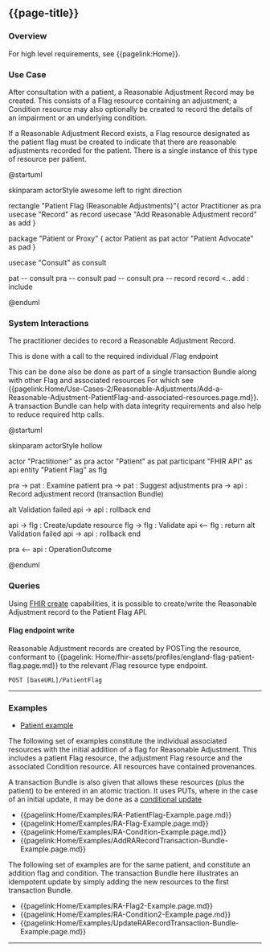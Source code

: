 ## {{page-title}}
### Overview

For high level requirements, see {{pagelink:Home}}.

### Use Case

After consultation with a patient, a Reasonable Adjustment Record may be created.  This consists of a Flag resource containing an adjustment; a Condition resource may also optionally be created to record the details of an impairment or an underlying condition.  

If a Reasonable Adjustment Record exists, a Flag resource designated as the patient flag must be created to indicate that there are reasonable adjustments recorded for the patient.  There is a single instance of this type of resource per patient.

<plantuml>
@startuml

skinparam actorStyle awesome
left to right direction

rectangle "Patient Flag (Reasonable Adjustments)"{
actor Practitioner as pra
usecase "Record" as record
usecase "Add Reasonable Adjustment record" as add
}


package "Patient or Proxy" {
  actor Patient as pat
  actor "Patient Advocate" as pad
}

usecase "Consult" as consult

pat -- consult
pra -- consult
pad -- consult
pra -- record
record <.. add : include

@enduml
</plantuml>

### System Interactions

The practitioner decides to record a Reasonable Adjustment Record.  

This is done with a call to the required individual /Flag endpoint

This can be done also be done as part of a single transaction Bundle along with other Flag and associated resources For which see {{pagelink:Home/Use-Cases-2/Reasonable-Adjustments/Add-a-Reasonable-Adjustment-PatientFlag-and-associated-resources.page.md}}.  A transaction Bundle can help with data integrity requirements and also help to reduce required http calls.

<plantuml>
@startuml

skinparam actorStyle hollow

actor        "Practitioner"     as pra
actor        "Patient"          as pat
participant  "FHIR API"         as api
entity       "Patient Flag"     as flg

pra ->  pat : Examine patient
pra ->  pat : Suggest adjustments
pra ->  api : Record adjustment record (transaction Bundle)

alt Validation failed
  api -> api : rollback
end

api ->  flg : Create/update resource
flg ->  flg : Validate
api <-- flg : return
alt Validation failed
  api -> api : rollback
end

pra <-- api : OperationOutcome

@enduml
</plantuml>

### Queries

Using [FHIR create](http://hl7.org/fhir/r4/http.html#create) capabilities, it is possible to create/write the Reasonable Adjustment record to the Patient Flag API.

#### Flag endpoint write

Reasonable Adjustment records are created by POSTing the resource, conformant to {{pagelink: Home/fhir-assets/profiles/england-flag-patient-flag.page.md}} to the relevant /Flag resource type endpoint. 

```
POST [baseURL]/PatientFlag
```



---

### Examples

* [Patient example](Patient-PatientExample1.html)

The following set of examples constitute the individual associated resources with the initial addition of a flag for Reasonable Adjustment.  This includes a patient Flag resource, the adjustment Flag resource and the associated Condition resource.  All resources have contained provenances.

A transaction Bundle is also given that allows these resources (plus the patient) to be entered in an atomic traction.  It uses PUTs, where in the case of an initial update, it may be done as a [conditional update](https://www.hl7.org/fhir/http.html#cond-update)

* {{pagelink:Home/Examples/RA-PatientFlag-Example.page.md}}
* {{pagelink:Home/Examples/RA-Flag-Example.page.md}}
* {{pagelink:Home/Examples/RA-Condition-Example.page.md}}
* {{pagelink:Home/Examples/AddRARecordTransaction-Bundle-Example.page.md}}

The following set of examples are for the same patient, and constitute an addition flag and condition.  The transaction Bundle here illustrates an idempotent update by simply adding the new resources to the first transaction Bundle.

* {{pagelink:Home/Examples/RA-Flag2-Example.page.md}}
* {{pagelink:Home/Examples/RA-Condition2-Example.page.md}}
* {{pagelink:Home/Examples/UpdateRARecordTransaction-Bundle-Example.page.md}}

---
